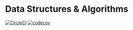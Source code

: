 # Data Structures &amp; Algorithms

[![CircleCI](https://dl.circleci.com/status-badge/img/gh/JoshuaOndieki/data-structures-and-algorithms/tree/main.svg?style=svg)](https://dl.circleci.com/status-badge/redirect/gh/JoshuaOndieki/data-structures-and-algorithms/tree/main)
[![codecov](https://codecov.io/gh/JoshuaOndieki/data-structures-and-algorithms/branch/main/graph/badge.svg?token=figBlvwirX)](https://codecov.io/gh/JoshuaOndieki/data-structures-and-algorithms)
